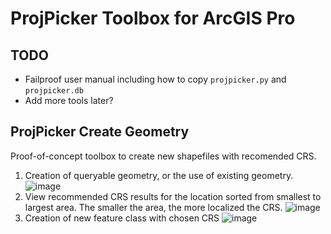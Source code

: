# ProjPicker Toolbox for ArcGIS Pro

## TODO

* Failproof user manual including how to copy `projpicker.py` and `projpicker.db`
* Add more tools later?

## ProjPicker Create Geometry

Proof-of-concept toolbox to create new shapefiles with recomended CRS.

1. Creation of queryable geometry, or the use of existing geometry. ![image](https://user-images.githubusercontent.com/55674113/120547042-93743080-c3be-11eb-9efb-5f70474d7fd2.png)
2. View recommended CRS results for the location sorted from smallest to largest area. The smaller the area, the more localized the CRS. ![image](https://user-images.githubusercontent.com/55674113/120547273-dfbf7080-c3be-11eb-9c3d-ec6a715dbba2.png)
3. Creation of new feature class with chosen CRS ![image](https://user-images.githubusercontent.com/55674113/120547361-fe256c00-c3be-11eb-822a-87aad0c7ca12.png)
